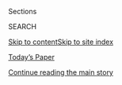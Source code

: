 <div id="app">

<div>

<div class="NYTAppHideMasthead css-1r6wvpq e1suatyy0">

<div class="section css-ui9rw0 e1suatyy2">

<div class="css-eph4ug er09x8g0">

<div class="css-6n7j50">

</div>

<span class="css-1dv1kvn">Sections</span>

<div class="css-10488qs">

<span class="css-1dv1kvn">SEARCH</span>

</div>

[Skip to content](#site-content)[Skip to site
index](#site-index)

</div>

<div class="css-10698na e1huz5gh0">

</div>

</div>

<div id="masthead-bar-one" class="section hasLinks css-15hmgas e1csuq9d3">

<div class="css-uqyvli e1csuq9d0">

</div>

<div class="css-1uqjmks e1csuq9d1">

</div>

<div class="css-9e9ivx">

[](https://myaccount.nytimes3xbfgragh.onion/auth/login?response_type=cookie&client_id=vi)

</div>

<div class="css-1bvtpon e1csuq9d2">

[Today’s Paper](https://www.nytimes3xbfgragh.onion/section/todayspaper)

</div>

</div>

</div>

</div>

<div data-aria-hidden="false">

<div id="site-content" data-role="main">

<div id="top-wrapper" class="css-15p45cc eaca97t0" type="top">

<div id="top-slug" class="css-19x0jxb eaca97t1" hidden="">

Advertisement

</div>

[Continue reading the main
story](#after-top)

<div class="ad top-wrapper" style="text-align:center;height:100%;display:block;min-height:90px">

<div id="top" class="place-ad" data-position="top" data-size-key="top">

</div>

</div>

<div id="after-top">

</div>

</div>

<div id="byline" class="section css-15h4p1b e9abtgs0">

<div class="css-1j21atc e1svk9qx1">

<div class="css-nfcc9b e1svk9qx3">

<div class="css-cnx41t">

![Portrait of Kashmir
Hill](https://static01.graylady3jvrrxbe.onion/images/2020/07/24/business/author-hill-kashmir/author-hill-kashmir-thumbLarge-v2.png)

</div>

<div class="css-vl9dhg e1svk9qx5">

<div class="css-1nrhkj6 e1svk9qx6">

# Kashmir Hill

</div>

## <span></span>

Kashmir Hill is a tech reporter based in New York. She writes about the
unexpected and sometimes ominous ways technology is changing our lives,
particularly when it comes to our privacy.

<span class="css-dd5dyy">More**</span>

</div>

</div>

</div>

<div>

<div id="mid1-wrapper" class="css-1mn4oms eaca97t0" type="rank">

<div id="mid1-slug" class="css-1tag3rd eaca97t1">

Advertisement

</div>

[Continue reading the main
story](#after-mid1)

<div id="mid1" class="ad mid1-wrapper" style="text-align:center;height:100%;display:block">

</div>

<div id="after-mid1">

</div>

</div>

</div>

<div class="css-185go5a e1o5byef0">

<div class="css-15cbhtu">

  - [Latest](#stream-panel)
  - <span class="css-6n7j50">Search</span>
    <div class="control">
    <div class="label-container css-1dv1kvn">
    Search
    </div>
    <div class="css-wm4t3d">
    **<span id="clear-search-input" class="css-1dv1kvn">Clear this text
    input</span>
    </div>
    </div>
    <span class="css-1iovbfw"></span>

<div id="stream-panel" class="section css-8msx5b e1jz0cab1">

<div class="css-13mho3u">

1.  
    
    <div class="css-1cp3ece">
    
    <div class="css-1l4spti">
    
    [](/2020/08/03/technology/fawkes-tool-protects-photos-from-facial-recognition.html)
    
    <div class="css-79elbk">
    
    ![](https://static01.graylady3jvrrxbe.onion/images/2020/07/31/business/31fawkes4/31fawkes4-thumbWide.jpg?quality=75&auto=webp&disable=upscale)
    
    </div>
    
    ## This Tool Could Protect Your Photos From Facial Recognition
    
    Researchers at the University of Chicago want you to be able to post
    selfies without worrying that the next Clearview AI will use them to
    identify you.
    
    <div class="css-1nqbnmb ea5icrr0">
    
    By <span class="css-1n7hynb">Kashmir
    Hill</span>
    
    </div>
    
    </div>
    
    <div class="css-1lc2l26 e1xfvim33">
    
    </div>
    
    </div>

2.  
    
    <div class="css-1cp3ece">
    
    <div class="css-1l4spti">
    
    [](/2020/07/31/technology/blocking-the-tech-giants.html)
    
    <div class="css-79elbk">
    
    ![](https://static01.graylady3jvrrxbe.onion/images/2020/08/02/business/31Bigfive-illo/31Bigfive-illo-thumbWide.jpg?quality=75&auto=webp&disable=upscale)
    
    </div>
    
    ## I Tried to Live Without the Tech Giants. It Was Impossible.
    
    As lawmakers debate whether Apple, Google, Facebook, and Amazon are
    monopolies, a reporter recalls her attempt to avoid interacting with
    the companies.
    
    <div class="css-1nqbnmb ea5icrr0">
    
    By <span class="css-1n7hynb">Kashmir
    Hill</span>
    
    </div>
    
    </div>
    
    <div class="css-1lc2l26 e1xfvim33">
    
    </div>
    
    </div>

3.  
    
    <div class="css-1cp3ece">
    
    <div class="css-1l4spti">
    
    [](/2020/06/24/technology/facial-recognition-arrest.html)
    
    <div class="css-79elbk">
    
    ![](https://static01.graylady3jvrrxbe.onion/images/2020/06/24/business/24michigan-arrest1/24michigan-arrest1-thumbWide.jpg?quality=75&auto=webp&disable=upscale)
    
    </div>
    
    ## Wrongfully Accused by an Algorithm
    
    In what may be the first known case of its kind, a faulty facial
    recognition match led to a Michigan man’s arrest for a crime he did
    not commit.
    
    <div class="css-1nqbnmb ea5icrr0">
    
    By <span class="css-1n7hynb">Kashmir
    Hill</span>
    
    </div>
    
    </div>
    
    <div class="css-1lc2l26 e1xfvim33">
    
    </div>
    
    </div>

4.  
    
    <div class="css-1cp3ece">
    
    <div class="css-1l4spti">
    
    [](/2020/03/05/technology/clearview-investors.html)
    
    <div class="css-79elbk">
    
    ![](https://static01.graylady3jvrrxbe.onion/images/2020/03/09/business/05CLEARVIEW-BACKERS1-print/merlin_157126041_1f1fab82-a42e-41ff-911b-056c2cd477ec-thumbWide.jpg?quality=75&auto=webp&disable=upscale)
    
    </div>
    
    ## Before Clearview Became a Police Tool, It Was a Secret Plaything of the Rich
    
    Investors and clients of the facial recognition start-up freely used
    the app on dates and at parties — and to spy on the public.
    
    <div class="css-1nqbnmb ea5icrr0">
    
    By <span class="css-1n7hynb">Kashmir
    Hill</span>
    
    </div>
    
    </div>
    
    <div class="css-1lc2l26 e1xfvim33">
    
    </div>
    
    </div>

5.  
    
    <div class="css-1cp3ece">
    
    <div class="css-1l4spti">
    
    [](/2020/02/14/technology/alexa-jamming-bracelet-privacy-armor.html)
    
    <div class="css-79elbk">
    
    ![](https://static01.graylady3jvrrxbe.onion/images/2020/02/16/business/14PRIVACYARMOR-01/14PRIVACYARMOR-01-thumbWide.jpg?quality=75&auto=webp&disable=upscale)
    
    </div>
    
    ## Activate This ‘Bracelet of Silence,’ and Alexa Can’t Eavesdrop
    
    Microphones and cameras lurk everywhere. You may want to slip on
    some privacy armor.
    
    <div class="css-1nqbnmb ea5icrr0">
    
    By <span class="css-1n7hynb">Kashmir
    Hill</span>
    
    </div>
    
    </div>
    
    <div class="css-1lc2l26 e1xfvim33">
    
    </div>
    
    </div>

6.  
    
    <div class="css-1cp3ece">
    
    <div class="css-1l4spti">
    
    [](/es/2020/02/10/espanol/negocios/clearview-reconocimiento-facial.html)
    
    <div class="css-79elbk">
    
    ![](https://static01.graylady3jvrrxbe.onion/images/2020/02/07/business/10ClearviewES-1/merlin_167287035_0c3ff0e2-b4b7-4c2b-a1a7-e5054b500409-thumbWide.jpg?quality=75&auto=webp&disable=upscale)
    
    </div>
    
    ## Una aplicación de reconocimiento facial ha identificado a víctimas de abuso infantil
    
    Aunque la herramienta podría ayudar a resolver casos, esa tecnología
    podría permitir que la hermética empresa Clearview recopile datos e
    imágenes extraordinariamente sensibles.
    
    <div class="css-1nqbnmb ea5icrr0">
    
    By <span class="css-1n7hynb">Kashmir Hill <span>and</span> Gabriel
    J.X. Dance</span>
    
    </div>
    
    <div class="css-185051n">
    
    [Read in
    English](https://www.nytimes3xbfgragh.onion/2020/02/07/business/clearview-facial-recognition-child-sexual-abuse.html "Read in English")
    
    </div>
    
    </div>
    
    <div class="css-1lc2l26 e1xfvim33">
    
    </div>
    
    </div>

7.  
    
    <div class="css-1cp3ece">
    
    <div class="css-1l4spti">
    
    [](/2020/02/07/business/clearview-facial-recognition-child-sexual-abuse.html)
    
    <div class="css-79elbk">
    
    ![](https://static01.graylady3jvrrxbe.onion/images/2020/02/07/business/07CLEARVIEW-01/merlin_167287035_0c3ff0e2-b4b7-4c2b-a1a7-e5054b500409-thumbWide.jpg?quality=75&auto=webp&disable=upscale)
    
    </div>
    
    ## Clearview’s Facial Recognition App Is Identifying Child Victims of Abuse
    
    Though a breakthrough for law enforcement, the technique could allow
    the little-known start-up to collect an extraordinarily sensitive
    set of data and images.
    
    <div class="css-1nqbnmb ea5icrr0">
    
    By <span class="css-1n7hynb">Kashmir Hill <span>and</span> Gabriel
    J.X.
    Dance</span>
    
    </div>
    
    </div>
    
    <div class="css-1lc2l26 e1xfvim33">
    
    </div>
    
    </div>

8.  
    
    <div class="css-1cp3ece">
    
    <div class="css-1l4spti">
    
    [](/2020/01/24/technology/clearview-ai-new-jersey.html)
    
    <div class="css-79elbk">
    
    ![](https://static01.graylady3jvrrxbe.onion/images/2020/01/24/business/24clearview01/merlin_142020900_8aa6701d-68fc-4017-b0d3-0da919392a67-thumbWide.jpg?quality=75&auto=webp&disable=upscale)
    
    </div>
    
    ## New Jersey Bars Police From Using Clearview Facial Recognition App
    
    Reporting about the powerful tool with a database of three billion
    photos “troubled” the state’s attorney general, who asked for an
    inquiry into its use.
    
    <div class="css-1nqbnmb ea5icrr0">
    
    By <span class="css-1n7hynb">Kashmir
    Hill</span>
    
    </div>
    
    </div>
    
    <div class="css-1lc2l26 e1xfvim33">
    
    </div>
    
    </div>

9.  
    
    <div class="css-1cp3ece">
    
    <div class="css-1l4spti">
    
    [](/2020/01/22/technology/clearview-ai-twitter-letter.html)
    
    <div class="css-79elbk">
    
    ![](https://static01.graylady3jvrrxbe.onion/images/2020/01/22/business/22clearview/merlin_167287032_e019a47e-a331-475a-996f-022fb7f11282-thumbWide.jpg?quality=75&auto=webp&disable=upscale)
    
    </div>
    
    ## Twitter Tells Facial Recognition Trailblazer to Stop Using Site’s Photos
    
    Twitter said Clearview AI, whose app is spreading in law
    enforcement, was violating its policies. Lawmakers also expressed
    privacy concerns.
    
    <div class="css-1nqbnmb ea5icrr0">
    
    By <span class="css-1n7hynb">Kashmir
    Hill</span>
    
    </div>
    
    </div>
    
    <div class="css-1lc2l26 e1xfvim33">
    
    </div>
    
    </div>

10. 
    
    <div class="css-1cp3ece">
    
    <div class="css-1l4spti">
    
    [](/es/2020/01/20/espanol/negocios/clearview-reconocimiento-facial.html)
    
    <div class="css-79elbk">
    
    ![](https://static01.graylady3jvrrxbe.onion/images/2020/01/19/business/19clearview-promo-sub/19clearview-promo-sub-thumbWide.png?quality=75&auto=webp&disable=upscale)
    
    </div>
    
    ## La compañía misteriosa que podría acabar con la privacidad que conocemos
    
    Una empresa emergente creó una herramienta que ha ayudado a policías
    y otras autoridades a identificar los rostros de personas
    desconocidas gracias a sus retratos en redes sociales.
    
    <div class="css-1nqbnmb ea5icrr0">
    
    By <span class="css-1n7hynb">Kashmir Hill</span>
    
    </div>
    
    <div class="css-185051n">
    
    [Read in
    English](https://www.nytimes3xbfgragh.onion/2020/01/18/technology/clearview-privacy-facial-recognition.html "Read in English")
    
    </div>
    
    </div>
    
    <div class="css-1lc2l26 e1xfvim33">
    
    </div>
    
    </div>

<div class="css-13mho3u">

<div class="css-1t62hi8">

<div class="css-1stvaey">

Show
More

<div>

<div style="border:0;clip:rect(0 0 0 0);height:1px;margin:-1px;overflow:hidden;white-space:nowrap;padding:0;width:1px;position:absolute" data-role="log" data-aria-live="assertive">

</div>

<div style="border:0;clip:rect(0 0 0 0);height:1px;margin:-1px;overflow:hidden;white-space:nowrap;padding:0;width:1px;position:absolute" data-role="log" data-aria-live="assertive">

</div>

<div style="border:0;clip:rect(0 0 0 0);height:1px;margin:-1px;overflow:hidden;white-space:nowrap;padding:0;width:1px;position:absolute" data-role="log" data-aria-live="polite">

</div>

<div style="border:0;clip:rect(0 0 0 0);height:1px;margin:-1px;overflow:hidden;white-space:nowrap;padding:0;width:1px;position:absolute" data-role="log" data-aria-live="polite">

</div>

</div>

</div>

</div>

</div>

</div>

<div class="css-g6hk37 supplemental">

<div id="mid2-wrapper" class="css-10wkyv7 eaca97t0" type="lede">

<div id="mid2-slug" class="css-1tag3rd eaca97t1">

Advertisement

</div>

[Continue reading the main
story](#after-mid2)

<div id="mid2" class="ad mid2-wrapper" style="text-align:center;height:100%;display:block;min-height:250px">

</div>

<div id="after-mid2">

</div>

</div>

## Follow Elsewhere

<div class="module-body">

  - [**<span data-aria-hidden="true">kashhill</span><span class="css-1dv1kvn">twitter
    page for kashhill</span>](https://twitter.com/kashhill)

</div>

## Feedback? Questions?

<div class="css-hftqp3">

Include your name, the article headline, and your message.

</div>

Email Author

</div>

</div>

</div>

</div>

</div>

</div>

## Site Index

<div>

</div>

## Site Information Navigation

  - [© <span>2020</span> <span>The New York Times
    Company</span>](https://help.nytimes3xbfgragh.onion/hc/en-us/articles/115014792127-Copyright-notice)

<!-- end list -->

  - [NYTCo](https://www.nytco.com/)
  - [Contact
    Us](https://help.nytimes3xbfgragh.onion/hc/en-us/articles/115015385887-Contact-Us)
  - [Work with us](https://www.nytco.com/careers/)
  - [Advertise](https://nytmediakit.com/)
  - [T Brand Studio](http://www.tbrandstudio.com/)
  - [Your Ad
    Choices](https://www.nytimes3xbfgragh.onion/privacy/cookie-policy#how-do-i-manage-trackers)
  - [Privacy](https://www.nytimes3xbfgragh.onion/privacy)
  - [Terms of
    Service](https://help.nytimes3xbfgragh.onion/hc/en-us/articles/115014893428-Terms-of-service)
  - [Terms of
    Sale](https://help.nytimes3xbfgragh.onion/hc/en-us/articles/115014893968-Terms-of-sale)
  - [Site
    Map](https://spiderbites.nytimes3xbfgragh.onion)
  - [Help](https://help.nytimes3xbfgragh.onion/hc/en-us)
  - [Subscriptions](https://www.nytimes3xbfgragh.onion/subscription?campaignId=37WXW)

</div>

</div>
